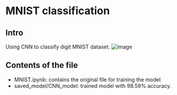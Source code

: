 # MNIST classification
## Intro 
Using CNN to classify digit MNIST dataset. 
![image](https://user-images.githubusercontent.com/96607633/189811486-16176d9b-768c-4603-a5b6-622bd999cf4f.png)


## Contents of the file 
- MNIST.ipynb: contains the original file for training the model 
- saved_model/CNN_model: trained model with 98.59% accuracy.
